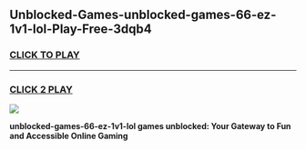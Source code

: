
## Unblocked-Games-unblocked-games-66-ez-1v1-lol-Play-Free-3dqb4
<h3>
<a href="https://premium76.site?title=unblocked-games-66-ez-1v1-lol&ref=15A">CLICK TO PLAY</a></h3>
<hr>

<h3>
<a href="https://premium76.site?title=unblocked-games-66-ez-1v1-lol&ref=15A">CLICK 2 PLAY</a>
  
</h3>

<a href="https://premium76.site?title=unblocked-games-66-ez-1v1-lol&ref=15A"><img src="https://clearcache.store/games.png"></a>


**unblocked-games-66-ez-1v1-lol games unblocked: Your Gateway to Fun and Accessible Online Gaming**
